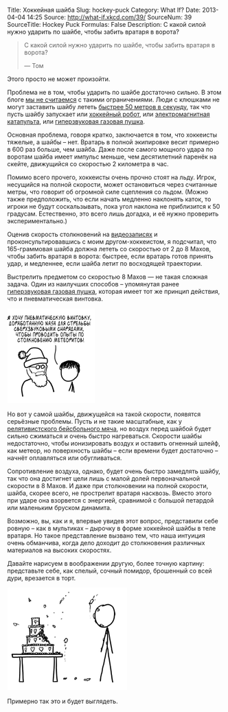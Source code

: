 Title: Хоккейная шайба
Slug: hockey-puck
Category: What If?
Date: 2013-04-04 14:25
Source: http://what-if.xkcd.com/39/
SourceNum: 39
SourceTitle: Hockey Puck
Formulas: False
Description: С какой силой нужно ударить по шайбе, чтобы забить вратаря в ворота?

> С какой силой нужно ударить по шайбе, чтобы забить вратаря в ворота?
>
> — Том

Этого просто не может произойти.

Проблема не в том, чтобы ударить по шайбе достаточно сильно. В этом блоге [мы не считаемся](/relativistic-baseball/) с такими ограничениями. Люди с клюшками не могут заставить шайбу лететь [быстрее 50 метров в секунду](http://sports.yahoo.com/blogs/nhl-puck-daddy/khl-alexander-ryazantsev-sets-world-record-hardest-shot-174131642.html), так что пусть шайбу запускает или [хоккейный робот](http://hockeyrobotics.com/), или [электромагнитная катапульта](http://www.psfc.mit.edu/~radovinsky/papers/32.pdf), или [гиперзвуковая газовая пушка](http://www.nasa.gov/centers/wstf/laboratories/hypervelocity/gasguns.html).

Основная проблема, говоря кратко, заключается в том, что хоккеисты тяжелые, а шайбы – нет. Вратарь в полной экипировке весит примерно в 600 раз больше, чем шайба. Даже после самого мощного удара по воротам шайба имеет импульс меньше, чем десятилетний паренёк на скейте, движущийся со скоростью 2 километра в час.

Помимо всего прочего, хоккеисты очень прочно стоят на льду. Игрок, несущийся на полной скорости, может остановиться через считанные метры, что говорит об огромной силе сцепления со льдом. (Можно также предположить, что если начать медленно наклонять каток, то игроки не будут соскальзывать, пока угол наклона не приблизится к 50 градусам. Естественно, это всего лишь догадка, и её нужно проверить экспериментально.)

Оценив скорость столкновений на [видеозаписях](http://www.youtube.com/watch?v=fWj6--Cf9QA) и проконсультировавшись с моим другом-хоккеистом, я подсчитал, что 165-граммовая шайба должна лететь со скоростью от 2 до 8 Махов, чтобы забить вратаря в ворота: быстрее, если вратарь готов принять удар, и медленнее, если шайба летит по восходящей траектории.

Выстрелить предметом со скоростью 8 Махов — не такая сложная задача. Один из наилучших способов – упомянутая ранее [гиперзвуковая газовая пушка](http://www.nasa.gov/centers/wstf/laboratories/hypervelocity/gasguns.html), которая имеет тот же принцип действия, что и пневматическая винтовка.

![](/uploads/039-hockey-puck/goalie_bb_gun_ru.png "И мир во всем мире, хотя, я думаю, после выполнения первого желания, выполнить это будет намного труднее.")

Но вот у самой шайбы, движущейся на такой скорости, появятся серьёзные проблемы. Пусть и не такие масштабные, как у [релятивистского бейсбольного мяча](/relativistic-baseball/), но воздух перед шайбой будет сильно сжиматься и очень быстро нагреваться. Скорости шайбы недостаточно, чтобы ионизировать воздух и оставить огненный шлейф, как метеор, но поверхность шайбы – если времени будет достаточно – начнёт оплавляться или обугливаться.

Сопротивление воздуха, однако, будет очень быстро замедлять шайбу, так что она достигнет цели лишь с малой долей первоначальной скорости в 8 Махов. И даже при столкновении на полной скорости, шайба, скорее всего, не прострелит вратаря насквозь. Вместо этого при ударе она взорвется с энергией, сравнимой с большой петардой или маленьким бруском динамита.

Возможно, вы, как и я, впервые увидев этот вопрос, представили себе ровную – как в мультиках – дырочку в форме хоккейной шайбы в теле вратаря. Но такое представление вызвано тем, что наша интуиция очень обманчива, когда дело доходит до столкновения различных материалов на высоких скоростях.

Давайте нарисуем в воображении другую, более точную картину: представьте себе, как спелый, сочный помидор, брошенный со всей дури, врезается в торт.

![](/uploads/039-hockey-puck/goalie_cake.png "…гол?")

Примерно так это и будет выглядеть.
